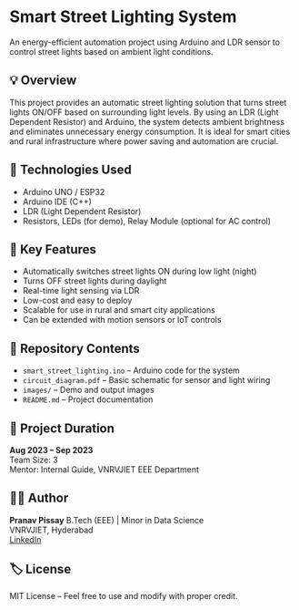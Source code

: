 # Smart Street Lighting System  
An energy-efficient automation project using Arduino and LDR sensor to control street lights based on ambient light conditions.

## 💡 Overview  
This project provides an automatic street lighting solution that turns street lights ON/OFF based on surrounding light levels. By using an LDR (Light Dependent Resistor) and Arduino, the system detects ambient brightness and eliminates unnecessary energy consumption. It is ideal for smart cities and rural infrastructure where power saving and automation are crucial.

## 🔧 Technologies Used  
- Arduino UNO / ESP32  
- Arduino IDE (C++)  
- LDR (Light Dependent Resistor)  
- Resistors, LEDs (for demo), Relay Module (optional for AC control)

## 🧠 Key Features  
- Automatically switches street lights ON during low light (night)  
- Turns OFF street lights during daylight  
- Real-time light sensing via LDR  
- Low-cost and easy to deploy  
- Scalable for use in rural and smart city applications  
- Can be extended with motion sensors or IoT controls

## 📂 Repository Contents  
- `smart_street_lighting.ino` – Arduino code for the system  
- `circuit_diagram.pdf` – Basic schematic for sensor and light wiring  
- `images/` – Demo and output images  
- `README.md` – Project documentation

## 📌 Project Duration  
**Aug 2023 – Sep 2023**  
Team Size: 3  
Mentor: Internal Guide, VNRVJIET EEE Department

## 👨‍💻 Author  
**Pranav Pissay** 
B.Tech (EEE) | Minor in Data Science  
VNRVJIET, Hyderabad  
[LinkedIn](https://www.linkedin.com/in/pranav-pissay)

## 🏷️ License  
MIT License – Feel free to use and modify with proper credit.
